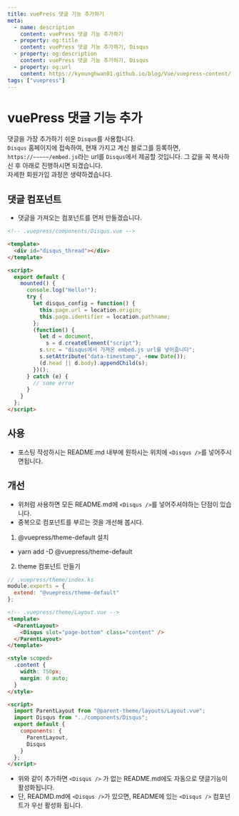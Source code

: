 ```yaml
---
title: vuePress 댓글 기능 추가하기
meta:
  - name: description
    content: vuePress 댓글 기능 추가하기
  - property: og:title
    content: vuePress 댓글 기능 추가하기, Disqus
  - property: og:description
    content: vuePress 댓글 기능 추가하기, Disqus
  - property: og:url
    content: https://kyounghwan01.github.io/blog/Vue/vuepress-content/
tags: ["vuepress"]
---
```


# vuePress 댓글 기능 추가

댓글을 가장 추가하기 쉬운 `Disqus`를 사용합니다.<br>
`Disqus` 홈페이지에 접속하여, 현재 가지고 계신 블로그를 등록하면, `https://~~~~~/embed.js`라는 url를 `Disqus`에서 제공할 것입니다. 그 값을 꼭 복사하신 후 아래로 진행하시면 되겠습니다.<br>
자세한 회원가입 과정은 생략하겠습니다.

## 댓글 컴포넌트

- 댓글을 가져오는 컴포넌트를 먼저 만들겠습니다.

```html
<!-- .vuepress/components/Disqus.vue -->

<template>
  <div id="disqus_thread"></div>
</template>

<script>
  export default {
    mounted() {
      console.log("Hello!");
      try {
        let disqus_config = function() {
          this.page.url = location.origin;
          this.page.identifier = location.pathname;
        };
        (function() {
          let d = document,
            s = d.createElement("script");
          s.src = "disqus에서 가져온 embed.js url를 넣어줍니다";
          s.setAttribute("data-timestamp", +new Date());
          (d.head || d.body).appendChild(s);
        })();
      } catch (e) {
        // some error
      }
    }
  };
</script>
```

## 사용

- 포스팅 작성하시는 README.md 내부에 원하시는 위치에 `<Disqus />`를 넣어주시면됩니다.

## 개선

- 위처럼 사용하면 모든 README.md에 `<Disqus />`를 넣어주셔야하는 단점이 있습니다.
- 중복으로 컴포넌트를 부르는 것을 개선해 봅시다.

1. @vuepress/theme-default 설치

- yarn add -D @vuepress/theme-default

2. theme 컴포넌트 만들기

```js
// .vuepress/theme/index.ks
module.exports = {
  extend: "@vuepress/theme-default"
};
```

```html
<!-- .vuepress/theme/Layout.vue -->
<template>
  <ParentLayout>
    <Disqus slot="page-bottom" class="content" />
  </ParentLayout>
</template>

<style scoped>
  .content {
    width: 750px;
    margin: 0 auto;
  }
</style>

<script>
  import ParentLayout from "@parent-theme/layouts/Layout.vue";
  import Disqus from "../components/Disqus";
  export default {
    components: {
      ParentLayout,
      Disqus
    }
  };
</script>
```

- 위와 같이 추가하면 `<Disqus />` 가 없는 README.md에도 자동으로 댓글기능이 활성화됩니다.
- 단, READMD.md에 `<Disqus />`가 있으면, README에 있는 `<Disqus />` 컴포넌트가 우선 활성화 됩니다.
